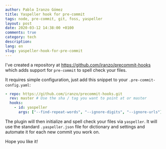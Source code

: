 ```yaml
---
author: Pablo Iranzo Gómez
title: Yaspeller hook for pre-commit
tags: node, pre-commit, git, foss, yaspeller
layout: post
date: 2020-03-12 14:38:00 +0100
comments: true
category: tech
description:
lang: en
slug: yaspeller-hook-for-pre-commit
---
```


I've created a repository at <https://github.com/iranzo/precommit-hooks> which adds support for `pre-commit` to spell check your files.

It requires simple configuration, just add this snippet to your `.pre-commit-config.yaml`:

```yaml
- repo: https://github.com/iranzo/precommit-hooks.git
  rev: master # Use the sha / tag you want to point at or master
  hooks:
    - id: yaspeller
      args: ["--find-repeat-words", "--ignore-digits", "--ignore-urls"]
```

The plugin will then initialize and spell check your files via `yaspeller`. It will use the standard `.yaspeller.json` file for dictionary and settings and automate it for each new commit you work on.

Hope you like it!

